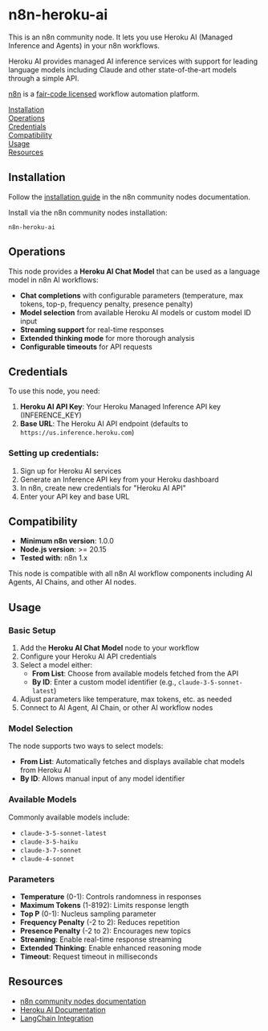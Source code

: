# n8n-heroku-ai

This is an n8n community node. It lets you use Heroku AI (Managed Inference and Agents) in your n8n workflows.

Heroku AI provides managed AI inference services with support for leading language models including Claude and other state-of-the-art models through a simple API.

[n8n](https://n8n.io/) is a [fair-code licensed](https://docs.n8n.io/reference/license/) workflow automation platform.

[Installation](#installation)  
[Operations](#operations)  
[Credentials](#credentials)  
[Compatibility](#compatibility)  
[Usage](#usage)  
[Resources](#resources)  

## Installation

Follow the [installation guide](https://docs.n8n.io/integrations/community-nodes/installation/) in the n8n community nodes documentation.

Install via the n8n community nodes installation:

```
n8n-heroku-ai
```

## Operations

This node provides a **Heroku AI Chat Model** that can be used as a language model in n8n AI workflows:

- **Chat completions** with configurable parameters (temperature, max tokens, top-p, frequency penalty, presence penalty)
- **Model selection** from available Heroku AI models or custom model ID input
- **Streaming support** for real-time responses
- **Extended thinking mode** for more thorough analysis
- **Configurable timeouts** for API requests

## Credentials

To use this node, you need:

1. **Heroku AI API Key**: Your Heroku Managed Inference API key (INFERENCE_KEY)
2. **Base URL**: The Heroku AI API endpoint (defaults to `https://us.inference.heroku.com`)

### Setting up credentials:

1. Sign up for Heroku AI services
2. Generate an Inference API key from your Heroku dashboard
3. In n8n, create new credentials for "Heroku AI API"
4. Enter your API key and base URL

## Compatibility

- **Minimum n8n version**: 1.0.0
- **Node.js version**: >= 20.15
- **Tested with**: n8n 1.x

This node is compatible with all n8n AI workflow components including AI Agents, AI Chains, and other AI nodes.

## Usage

### Basic Setup

1. Add the **Heroku AI Chat Model** node to your workflow
2. Configure your Heroku AI API credentials
3. Select a model either:
   - **From List**: Choose from available models fetched from the API
   - **By ID**: Enter a custom model identifier (e.g., `claude-3-5-sonnet-latest`)
4. Adjust parameters like temperature, max tokens, etc. as needed
5. Connect to AI Agent, AI Chain, or other AI workflow nodes

### Model Selection

The node supports two ways to select models:

- **From List**: Automatically fetches and displays available chat models from Heroku AI
- **By ID**: Allows manual input of any model identifier

### Available Models

Commonly available models include:
- `claude-3-5-sonnet-latest`
- `claude-3-5-haiku`
- `claude-3-7-sonnet` 
- `claude-4-sonnet`

### Parameters

- **Temperature** (0-1): Controls randomness in responses
- **Maximum Tokens** (1-8192): Limits response length
- **Top P** (0-1): Nucleus sampling parameter
- **Frequency Penalty** (-2 to 2): Reduces repetition
- **Presence Penalty** (-2 to 2): Encourages new topics
- **Streaming**: Enable real-time response streaming
- **Extended Thinking**: Enable enhanced reasoning mode
- **Timeout**: Request timeout in milliseconds

## Resources

* [n8n community nodes documentation](https://docs.n8n.io/integrations/#community-nodes)
* [Heroku AI Documentation](https://devcenter.heroku.com/articles/heroku-inference-api-v1-chat-completions)
* [LangChain Integration](https://www.npmjs.com/package/heroku-langchain)